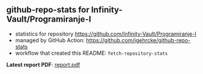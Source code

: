## github-repo-stats for Infinity-Vault/Programiranje-I

- statistics for repository https://github.com/Infinity-Vault/Programiranje-I
- managed by GitHub Action: https://github.com/jgehrcke/github-repo-stats
- workflow that created this README: `fetch-repository-stats`

**Latest report PDF**: [report.pdf](https://github.com/Infinity-Vault/infinity-vault-data-dump/raw/github-repo-stats/Infinity-Vault/Programiranje-I/latest-report/report.pdf)

